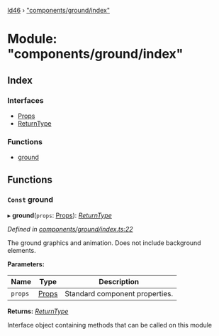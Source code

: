 [ld46](../README.md) › ["components/ground/index"](_components_ground_index_.md)

# Module: "components/ground/index"

## Index

### Interfaces

* [Props](../interfaces/_components_ground_index_.props.md)
* [ReturnType](../interfaces/_components_ground_index_.returntype.md)

### Functions

* [ground](_components_ground_index_.md#const-ground)

## Functions

### `Const` ground

▸ **ground**(`props`: [Props](../interfaces/_components_background_index_.props.md)): *[ReturnType](../interfaces/_components_audio_index_.returntype.md)*

*Defined in [components/ground/index.ts:22](https://github.com/jrod-disco/ld46-keepalive/blob/2baec31/src/components/ground/index.ts#L22)*

The ground graphics and animation. Does not include background elements.

**Parameters:**

Name | Type | Description |
------ | ------ | ------ |
`props` | [Props](../interfaces/_components_background_index_.props.md) | Standard component properties.  |

**Returns:** *[ReturnType](../interfaces/_components_audio_index_.returntype.md)*

Interface object containing methods that can be called on this module

